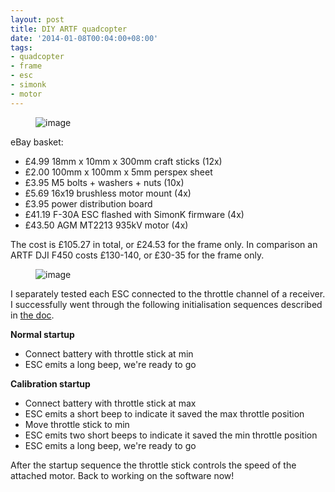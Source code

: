 ```yaml
---
layout: post
title: DIY ARTF quadcopter
date: '2014-01-08T00:04:00+08:00'
tags:
- quadcopter
- frame
- esc
- simonk
- motor
---
```

<figure class="tmblr-full" data-orig-height="333" data-orig-width="500" data-orig-src="https://64.media.tumblr.com/d4f44c1c950126f329c0202d8f8a1384/tumblr_inline_mz1z0lxMau1snd83q.jpg"><img alt="image" src="https://64.media.tumblr.com/38c950bb651dea4a939e9742e266d69b/tumblr_inline_pit4ctSBzn1snd83q_540.jpg" data-orig-height="333" data-orig-width="500" data-orig-src="https://64.media.tumblr.com/d4f44c1c950126f329c0202d8f8a1384/tumblr_inline_mz1z0lxMau1snd83q.jpg"></figure>

eBay basket:

- £4.99 18mm x 10mm x 300mm craft sticks (12x)
- £2.00 100mm x 100mm x 5mm perspex sheet
- £3.95 M5 bolts + washers + nuts (10x)
- £5.69 16x19 brushless motor mount (4x)
- £3.95 power distribution board
- £41.19 F-30A ESC flashed with SimonK firmware (4x)
- £43.50 AGM MT2213 935kV motor (4x)

The cost is £105.27 in total, or £24.53 for the frame only. In comparison an ARTF DJI F450 costs £130-140, or £30-35 for the frame only.

<figure class="tmblr-full" data-orig-height="334" data-orig-width="500" data-orig-src="https://64.media.tumblr.com/c3db6ce24ef242121cdd0cf927667768/tumblr_inline_mz1y7thshu1snd83q.jpg"><img alt="image" src="https://64.media.tumblr.com/a0c4a952402b559456b88ba698c42a35/tumblr_inline_pit4ctM3Cx1snd83q_540.jpg" data-orig-height="334" data-orig-width="500" data-orig-src="https://64.media.tumblr.com/c3db6ce24ef242121cdd0cf927667768/tumblr_inline_mz1y7thshu1snd83q.jpg"></figure>

I separately tested each ESC connected to the throttle channel of a receiver. I successfully went through the following initialisation sequences described in [the doc](https://github.com/sim-/tgy/blob/master/README.md).

**Normal startup**

- Connect battery with throttle stick at min
- ESC emits a long beep, we're ready to go

**Calibration startup**

- Connect battery with throttle stick at max
- ESC emits a short beep to indicate it saved the max throttle position
- Move throttle stick to min
- ESC emits two short beeps to indicate it saved the min throttle position
- ESC emits a long beep, we're ready to go

After the startup sequence the throttle stick controls the speed of the attached motor. Back to working on the software now!
